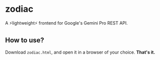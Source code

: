 # zodiac
A ⚡lightweight⚡ frontend for Google's Gemini Pro REST API.
## How to use?
Download `zodiac.html`, and open it in a browser of your choice. **That's it.**
